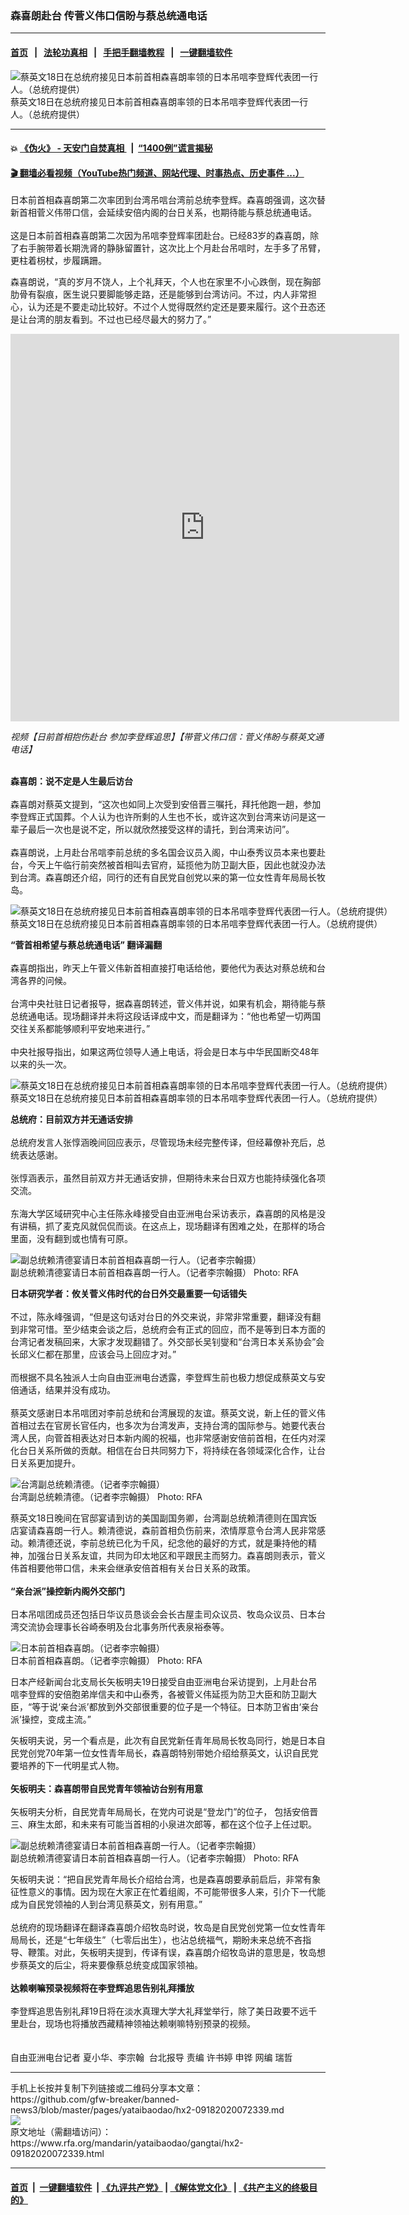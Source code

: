 ### 森喜朗赴台 传菅义伟口信盼与蔡总统通电话
------------------------

#### [首页](https://github.com/gfw-breaker/banned-news3/blob/master/README.md) &nbsp;&nbsp;|&nbsp;&nbsp; [法轮功真相](https://github.com/begood0513/basic/blob/master/README.md)  &nbsp;&nbsp;|&nbsp;&nbsp; [手把手翻墙教程](https://github.com/gfw-breaker/guides/wiki)  &nbsp;&nbsp;|&nbsp;&nbsp; [一键翻墙软件](https://github.com/gfw-breaker/nogfw/blob/master/README.md)  



<div id="headerimg">
 <img alt="蔡英文18日在总统府接见日本前首相森喜朗率领的日本吊唁李登辉代表团一行人。（总统府提供）" src="https://www.rfa.org/mandarin/yataibaodao/gangtai/hx2-09182020072339.html/2.jpg/@@images/c2198ad6-41a1-4606-bee5-65facdd6c2e3.jpeg" title="蔡英文18日在总统府接见日本前首相森喜朗率领的日本吊唁李登辉代表团一行人。（总统府提供）"/>
 <div id="headerimgcontents">
  <div id="headerimgcaption">
   <span>
    蔡英文18日在总统府接见日本前首相森喜朗率领的日本吊唁李登辉代表团一行人。（总统府提供）
   </span>
   <!-- zoomattribute -->
  </div>
  <!-- headerimgcaption -->
 </div>
 <!-- headerimagecontents -->
</div>

<hr/>


#### 💥 [《伪火》 - 天安门自焚真相 ](http://158.247.195.190:10000/videos/blog/weihuo.html)&nbsp; |&nbsp; [“1400例”谎言揭秘  ](http://158.247.195.190:10000/videos/blog/jiexi1400.html)

#### [ 🎬  翻墙必看视频（YouTube热门频道、网站代理、时事热点、历史事件 ...）](https://github.com/gfw-breaker/links/blob/master/banned.md)

<div id="storytext">
 <div>
  <div class="slot_header">
  </div>
 </div>
 <p>
 </p>
 <p>
  日本前首相森喜朗第二次率团到台湾吊唁台湾前总统李登辉。森喜朗强调，这次替新首相菅义伟带口信，会延续安倍内阁的台日关系，也期待能与蔡总统通电话。
  <br/>
  <br/>
  这是日本前首相森喜朗第二次因为吊唁李登辉率团赴台。已经83岁的森喜朗，除了右手腕带着长期洗肾的静脉留置针，这次比上个月赴台吊唁时，左手多了吊臂，更柱着枴杖，步履蹒跚。
 </p>
 <p>
 </p>
 <p>
 </p>
 <p>
  森喜朗说，“真的岁月不饶人，上个礼拜天，个人也在家里不小心跌倒，现在胸部肋骨有裂痕，医生说只要脚能够走路，还是能够到台湾访问。不过，内人非常担心，认为还是不要走动比较好。不过个人觉得既然约定还是要来履行。这个丑态还是让台湾的朋友看到。不过也已经尽最大的努力了。”
 </p>
 <p>
 </p>
 <p>
  <iframe frameborder="0" height="620" scrolling="no" src="https://www.facebook.com/plugins/video.php?href=https%3A%2F%2Fwww.facebook.com%2FRFAChinese%2Fvideos%2F331202194795625%2F&amp;show_text=0&amp;width=622" width="622">
  </iframe>
 </p>
 <p>
  <i>
   视频【日前首相抱伤赴台 参加李登辉追思】【带菅义伟口信：菅义伟盼与蔡英文通电话】
  </i>
 </p>
 <p>
  <br/>
  <b>
   森喜朗：说不定是人生最后访台
  </b>
  <br/>
  <br/>
  森喜朗对蔡英文提到，“这次也如同上次受到安倍晋三嘱托，拜托他跑一趟，参加李登辉正式国葬。个人认为也许所剩的人生也不长，或许这次到台湾来访问是这一辈子最后一次也是说不定，所以就欣然接受这样的请托，到台湾来访问”。
  <br/>
  <br/>
  森喜朗说，上月赴台吊唁李前总统的多名国会议员入阁，中山泰秀议员本来也要赴台，今天上午临行前突然被首相叫去官府，延揽他为防卫副大臣，因此也就没办法到台湾。森喜朗还介绍，同行的还有自民党自创党以来的第一位女性青年局局长牧岛。
 </p>
 <p>
 </p>
 <p>
  <div class="image-inline captioned" style="width:640px;">
   <div style="width:640px;">
    <img alt="蔡英文18日在总统府接见日本前首相森喜朗率领的日本吊唁李登辉代表团一行人。（总统府提供）" src="https://www.rfa.org/mandarin/yataibaodao/gangtai/hx2-09182020072339.html/1.jpg" title="蔡英文18日在总统府接见日本前首相森喜朗率领的日本吊唁李登辉代表团一行人。（总统府提供）"/>
   </div>
   <div class="image-caption">
    <span style="width:640px;">
     蔡英文18日在总统府接见日本前首相森喜朗率领的日本吊唁李登辉代表团一行人。（总统府提供）
    </span>
    <span class="copyright">
    </span>
   </div>
  </div>
 </p>
 <p>
  <b>
   “菅首相希望与蔡总统通电话” 翻译漏翻
  </b>
  <br/>
  <br/>
  森喜朗指出，昨天上午菅义伟新首相直接打电话给他，要他代为表达对蔡总统和台湾各界的问候。
  <br/>
  <br/>
  台湾中央社驻日记者报导，据森喜朗转述，菅义伟并说，如果有机会，期待能与蔡总统通电话。现场翻译并未将这段话译成中文，而是翻译为：“他也希望一切两国交往关系都能够顺利平安地来进行。”
  <br/>
  <br/>
  中央社报导指出，如果这两位领导人通上电话，将会是日本与中华民国断交48年以来的头一次。
 </p>
 <p>
 </p>
 <p>
  <div class="image-inline captioned" style="width:640px;">
   <div style="width:640px;">
    <img alt="蔡英文18日在总统府接见日本前首相森喜朗率领的日本吊唁李登辉代表团一行人。（总统府提供）" src="https://www.rfa.org/mandarin/yataibaodao/gangtai/hx2-09182020072339.html/3.jpg" title="蔡英文18日在总统府接见日本前首相森喜朗率领的日本吊唁李登辉代表团一行人。（总统府提供）"/>
   </div>
   <div class="image-caption">
    <span style="width:640px;">
     蔡英文18日在总统府接见日本前首相森喜朗率领的日本吊唁李登辉代表团一行人。（总统府提供）
    </span>
    <span class="copyright">
    </span>
   </div>
  </div>
 </p>
 <p>
  <b>
   总统府：目前双方并无通话安排
  </b>
  <br/>
  <br/>
  总统府发言人张惇涵晚间回应表示，尽管现场未经完整传译，但经幕僚补充后，总统表达感谢。
  <br/>
  <br/>
  张惇涵表示，虽然目前双方并无通话安排，但期待未来台日双方也能持续强化各项交流。
  <br/>
  <br/>
  东海大学区域研究中心主任陈永峰接受自由亚洲电台采访表示，森喜朗的风格是没有讲稿，抓了麦克风就侃侃而谈。在这点上，现场翻译有困难之处，在那样的场合里面，没有翻到或也情有可原。
 </p>
 <p>
 </p>
 <p>
  <div class="image-inline captioned" style="width:640px;">
   <div style="width:640px;">
    <img alt="副总统赖清德宴请日本前首相森喜朗一行人。（记者李宗翰摄）" src="https://www.rfa.org/mandarin/yataibaodao/gangtai/hx2-09182020072339.html/5.png" title="副总统赖清德宴请日本前首相森喜朗一行人。（记者李宗翰摄）"/>
   </div>
   <div class="image-caption">
    <span style="width:640px;">
     副总统赖清德宴请日本前首相森喜朗一行人。（记者李宗翰摄）
    </span>
    <span class="copyright">
     Photo: RFA
    </span>
   </div>
  </div>
 </p>
 <p>
  <b>
   日本研究学者：攸关菅义伟时代的台日外交最重要一句话错失
  </b>
  <br/>
  <br/>
  不过，陈永峰强调，“但是这句话对台日的外交来说，非常非常重要，翻译没有翻到非常可惜。至少结束会谈之后，总统府会有正式的回应，而不是等到日本方面的台湾记者发稿回来，大家才发现翻错了。外交部长吴钊燮和“台湾日本关系协会”会长邱义仁都在那里，应该会马上回应才对。”
  <br/>
  <br/>
  而根据不具名独派人士向自由亚洲电台透露，李登辉生前也极力想促成蔡英文与安倍通话，结果并没有成功。
  <br/>
  <br/>
  蔡英文感谢日本吊唁团对李前总统和台湾展现的友谊。蔡英文说，新上任的菅义伟首相过去在官房长官任内，也多次为台湾发声，支持台湾的国际参与。她要代表台湾人民，向菅首相表达对日本新内阁的祝福，也非常感谢安倍前首相，在任内对深化台日关系所做的贡献。相信在台日共同努力下，将持续在各领域深化合作，让台日关系更加提升。
 </p>
 <p>
 </p>
 <p>
  <div class="image-inline captioned" style="width:640px;">
   <div style="width:640px;">
    <img alt="台湾副总统赖清德。（记者李宗翰摄）" src="https://www.rfa.org/mandarin/yataibaodao/gangtai/hx2-09182020072339.html/8.jpg" title="台湾副总统赖清德。（记者李宗翰摄）"/>
   </div>
   <div class="image-caption">
    <span style="width:640px;">
     台湾副总统赖清德。（记者李宗翰摄）
    </span>
    <span class="copyright">
     Photo: RFA
    </span>
   </div>
  </div>
 </p>
 <p>
  蔡英文18日晚间在官邸宴请到访的美国副国务卿，台湾副总统赖清德则在国宾饭店宴请森喜朗一行人。赖清德说，森前首相负伤前来，浓情厚意令台湾人民非常感动。赖清德还说，李前总统已化为千风，纪念他的最好的方式，就是秉持他的精神，加强台日关系友谊，共同为印太地区和平跟民主而努力。森喜朗则表示，菅义伟首相要他带口信，未来会继承安倍首相有关台日关系的政策。
  <br/>
  <br/>
  <b>
   “亲台派”操控新内阁外交部门
  </b>
  <br/>
  <br/>
  日本吊唁团成员还包括日华议员恳谈会会长古屋圭司众议员、牧岛众议员、日本台湾交流协会理事长谷崎泰明及台北事务所代表泉裕泰等。
 </p>
 <p>
 </p>
 <p>
  <div class="image-inline captioned" style="width:640px;">
   <div style="width:640px;">
    <img alt="日本前首相森喜朗。（记者李宗翰摄）" src="https://www.rfa.org/mandarin/yataibaodao/gangtai/hx2-09182020072339.html/9.jpg" title="日本前首相森喜朗。（记者李宗翰摄）"/>
   </div>
   <div class="image-caption">
    <span style="width:640px;">
     日本前首相森喜朗。（记者李宗翰摄）
    </span>
    <span class="copyright">
     Photo: RFA
    </span>
   </div>
  </div>
 </p>
 <p>
  日本产经新闻台北支局长矢板明夫19日接受自由亚洲电台采访提到，上月赴台吊唁李登辉的安倍胞弟岸信夫和中山泰秀，各被菅义伟延揽为防卫大臣和防卫副大臣，“等于说‘亲台派’都放到外交部很重要的位子是一个特征。日本防卫省由‘亲台派’操控，变成主流。”
 </p>
 <p>
  矢板明夫说，另一个看点是，此次有自民党新任青年局局长牧岛同行，她是日本自民党创党70年第一位女性青年局长，森喜朗特别带她介绍给蔡英文，认识自民党要培养的下一代明星式人物。
  <br/>
  <br/>
  <b>
   矢板明夫：森喜朗带自民党青年领袖访台别有用意
  </b>
  <br/>
  <br/>
  矢板明夫分析，自民党青年局局长，在党内可说是“登龙门”的位子， 包括安倍晋三、麻生太郎，和未来有可能当首相的小泉进次郎等，都在这个位子上任过职。
 </p>
 <p>
 </p>
 <p>
  <div class="image-inline captioned" style="width:640px;">
   <div style="width:640px;">
    <img alt="副总统赖清德宴请日本前首相森喜朗一行人。（记者李宗翰摄）" src="https://www.rfa.org/mandarin/yataibaodao/gangtai/hx2-09182020072339.html/6.png" title="副总统赖清德宴请日本前首相森喜朗一行人。（记者李宗翰摄）"/>
   </div>
   <div class="image-caption">
    <span style="width:640px;">
     副总统赖清德宴请日本前首相森喜朗一行人。（记者李宗翰摄）
    </span>
    <span class="copyright">
     Photo: RFA
    </span>
   </div>
  </div>
 </p>
 <p>
  矢板明夫说：“把自民党青年局长介绍给台湾，也是森喜朗要承前启后，非常有象征性意义的事情。因为现在大家正在忙着组阁，不可能带很多人来，引介下一代能成为自民党领袖的人到台湾见蔡英文，别有用意。”
  <br/>
  <br/>
  总统府的现场翻译在翻译森喜朗介绍牧岛时说，牧岛是自民党创党第一位女性青年局局长，还是“七年级生”（七零后出生），也沾总统福气，期盼未来总统不吝指导、鞭策。对此，矢板明夫提到，传译有误，森喜朗介绍牧岛讲的意思是，牧岛想步蔡英文的后尘，将来要像蔡总统变成国家领袖。
  <br/>
  <br/>
  <b>
   达赖喇嘛预录视频将在李登辉追思告别礼拜播放
   <br/>
  </b>
  <br/>
  李登辉追思告别礼拜19日将在淡水真理大学大礼拜堂举行，除了美日政要不远千里赴台，现场也将播放西藏精神领袖达赖喇嘛特别预录的视频。
  <br/>
  <br/>
  <br/>
  自由亚洲电台记者 夏小华、李宗翰  台北报导 责编 许书婷 申铧 网编 瑞哲
 </p>
</div>

<hr/>
手机上长按并复制下列链接或二维码分享本文章：<br/>
https://github.com/gfw-breaker/banned-news3/blob/master/pages/yataibaodao/hx2-09182020072339.md <br/>
<a href='https://github.com/gfw-breaker/banned-news3/blob/master/pages/yataibaodao/hx2-09182020072339.md'><img src='https://github.com/gfw-breaker/banned-news3/blob/master/pages/yataibaodao/hx2-09182020072339.md.png'/></a> <br/>
原文地址（需翻墙访问）：https://www.rfa.org/mandarin/yataibaodao/gangtai/hx2-09182020072339.html


------------------------
#### [首页](https://github.com/gfw-breaker/banned-news3/blob/master/README.md) &nbsp;|&nbsp; [一键翻墙软件](https://github.com/gfw-breaker/nogfw/blob/master/README.md) &nbsp;| [《九评共产党》](https://github.com/gfw-breaker/9ping.md/blob/master/README.md#九评之一评共产党是什么) | [《解体党文化》](https://github.com/gfw-breaker/jtdwh.md/blob/master/README.md) | [《共产主义的终极目的》](https://github.com/gfw-breaker/gczydzjmd.md/blob/master/README.md)


<img src='http://gfw-breaker.win/banned-news3/pages/yataibaodao/hx2-09182020072339.md' width='0px' height='0px'/>